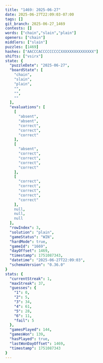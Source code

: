 ```yaml
---
title: "1469: 2025-06-27"
date: 2025-06-27T22:09:03-07:00
tags: []
git_branch: 2025-06-27_1469
contests: []
words: ["chain","slain","plain"]
openers: ["chain"]
middlers: ["slain"]
puzzles: [1469]
hashes: ["AACCCACCCCCCCCCXXXXXXXXXXXXXXX"]
shifts: ["vsirx"]
state: {
  "puzzleDate": "2025-06-27",
  "boardState": [
    "chain",
    "slain",
    "plain",
    "",
    "",
    ""
  ],
  "evaluations": [
    [
      "absent",
      "absent",
      "correct",
      "correct",
      "correct"
    ],
    [
      "absent",
      "correct",
      "correct",
      "correct",
      "correct"
    ],
    [
      "correct",
      "correct",
      "correct",
      "correct",
      "correct"
    ],
    null,
    null,
    null
  ],
  "rowIndex": 3,
  "solution": "plain",
  "gameStatus": "WIN",
  "hardMode": true,
  "gameId": "1669",
  "dayOffset": 1469,
  "timestamp": 1751087343,
  "datetime": "2025-06-27T22:09:03",
  "schemaVersion": "0.36.0"
}
stats: {
  "currentStreak": 1,
  "maxStreak": 37,
  "guesses": {
    "1": 0,
    "2": 5,
    "3": 34,
    "4": 61,
    "5": 28,
    "6": 11,
    "fail": 5
  },
  "gamesPlayed": 144,
  "gamesWon": 139,
  "hasPlayed": true,
  "lastWonDayOffset": 1469,
  "timestamp": 1751087343
}
---
```

<!-- more -->
